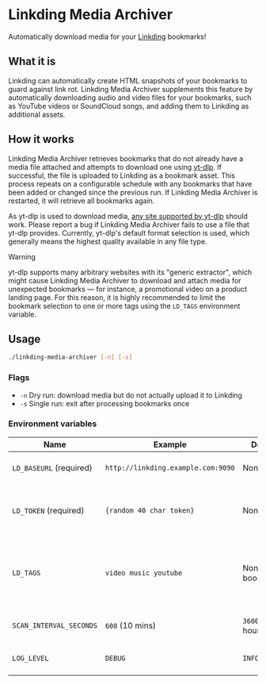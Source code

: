 # Linkding Media Archiver

Automatically download media for your [Linkding](https://linkding.link/) bookmarks!

## What it is

Linkding can automatically create HTML snapshots of your bookmarks to guard against link rot. Linkding Media Archiver supplements this feature by automatically downloading audio and video files for your bookmarks, such as YouTube videos or SoundCloud songs, and adding them to Linkding as additional assets.

## How it works

Linkding Media Archiver retrieves bookmarks that do not already have a media file attached and attempts to download one using [yt-dlp](https://github.com/yt-dlp/yt-dlp). If successful, the file is uploaded to Linkding as a bookmark asset. This process repeats on a configurable schedule with any bookmarks that have been added or changed since the previous run. If Linkding Media Archiver is restarted, it will retrieve all bookmarks again.

As yt-dlp is used to download media, [any site supported by yt-dlp](https://github.com/yt-dlp/yt-dlp/blob/master/supportedsites.md) should work. Please report a bug if Linkding Media Archiver fails to use a file that yt-dlp provides. Currently, yt-dlp's default format selection is used, which generally means the highest quality available in any file type.

> [!WARNING]
> yt-dlp supports many arbitrary websites with its "generic extractor", which might cause Linkding Media Archiver to download and attach media for unexpected bookmarks — for instance, a promotional video on a product landing page. For this reason, it is highly recommended to limit the bookmark selection to one or more tags using the `LD_TAGS` environment variable.

## Usage

```sh
./linkding-media-archiver [-n] [-s]
```

### Flags

- `-n` Dry run: download media but do not actually upload it to Linkding
- `-s` Single run: exit after processing bookmarks once

### Environment variables

| Name                    | Example                            | Default              | Description                                                                 |
| ----------------------- | ---------------------------------- | -------------------- | --------------------------------------------------------------------------- |
| `LD_BASEURL` (required) | `http://linkding.example.com:9090` | None                 | Base URL of your Linkding instance                                          |
| `LD_TOKEN` (required)   | `{random 40 char token}`           | None                 | Auth token from the Linkding integration page                               |
| `LD_TAGS`               | `video music youtube`              | None (all bookmarks) | Only process bookmarks with any of these tags (space separated, omit the #) |
| `SCAN_INTERVAL_SECONDS` | `600` (10 mins)                    | `3600` (1 hour)      | Schedule to check for new bookmarks                                         |
| `LOG_LEVEL`             | `DEBUG`                            | `INFO`               | Log level, useful for troubleshooting                                       |

